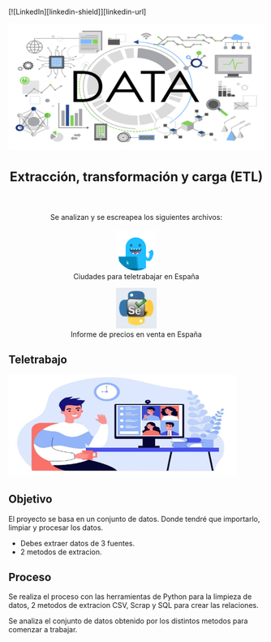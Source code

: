 [![LinkedIn][linkedin-shield]][linkedin-url]
<!-- PROJECT LOGO -->

<div align="center">
  <a href="https://github.com/esteban-bit/sql-data-base-building">
    <img src= "Imagenes/etl.png" alt="Logo" width="1000" height="250">
  </a>

  <h3 align="center" style="font-size: 25px">Extracción, transformación y carga (ETL)</h3>
    <br />

  <p align="center">
    Se analizan y se escreapea los siguientes archivos:
    <br />
    <br />
        <a href="https://www.kaggle.com/datasets/amerono/ciudades-para-teletrabajar-en-espaa">
        <img src="imagenes/kaggle.png" alt="Logo" width="80" height="80">
    </a>
    <br />
    <a >Ciudades para teletrabajar en España</a>
  </p>

  <a href="https://www.idealista.com/sala-de-prensa/informes-precio-vivienda/venta/report/">
        <img src="imagenes/selenium.png" alt="Logo" width="80" height="80">
        </a>
    <br />
    <a >Informe de precios en venta en España</a>
  </p>
    
</div> 

## Teletrabajo

 <img src="Imagenes/ley.png" alt="Logo" width="450" height="200">

## Objetivo

  El proyecto se basa en un conjunto de datos. Donde tendré que importarlo, limpiar y procesar los datos.

  * Debes extraer datos de 3 fuentes.
  * 2 metodos de extracion.
  
## Proceso

Se realiza el proceso con las herramientas de Python para la limpieza de datos, 2 metodos de extracion CSV, Scrap y SQL para crear las relaciones.

Se analiza el conjunto de datos obtenido por los distintos metodos para comenzar a trabajar.